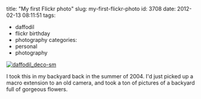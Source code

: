 title: "My first Flickr photo"
slug: my-first-flickr-photo
id: 3708
date: 2012-02-13 08:11:51
tags: 
- daffodil
- flickr birthday
- photography
categories: 
- personal
- photography

[![daffodil_deco-sm](http://farm1.staticflickr.com/2/1989450_e71aa02476.jpg)](http://www.flickr.com/photos/selenamarie/1989450/ "daffodil_deco-sm by selena marie, on Flickr")

I took this in my backyard back in the summer of 2004\. I'd just picked up a macro extension to an old camera, and took a ton of pictures of a backyard full of gorgeous flowers.
